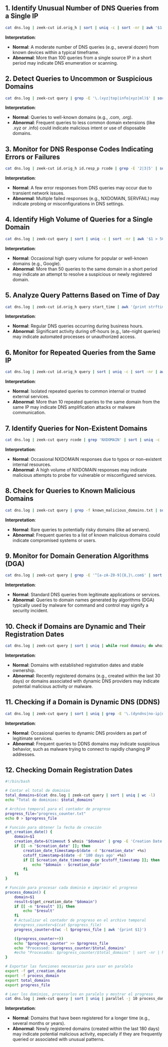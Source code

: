 ## 1. Identify Unusual Number of DNS Queries from a Single IP
```bash
cat dns.log | zeek-cut id.orig_h | sort | uniq -c | sort -nr | awk '$1 > 100'
```
**Interpretation**:  
- **Normal**: A moderate number of DNS queries (e.g., several dozen) from known devices within a typical timeframe.  
- **Abnormal**: More than 100 queries from a single source IP in a short period may indicate DNS enumeration or scanning.

## 2. Detect Queries to Uncommon or Suspicious Domains
```bash
cat dns.log | zeek-cut query | grep -E '\.(xyz|top|info|xyz|ml)$' | sort | uniq -c | sort -nr
```
**Interpretation**:  
- **Normal**: Queries to well-known domains (e.g., .com, .org).  
- **Abnormal**: Frequent queries to less common domain extensions (like .xyz or .info) could indicate malicious intent or use of disposable domains.

## 3. Monitor for DNS Response Codes Indicating Errors or Failures
```bash
cat dns.log | zeek-cut id.orig_h id.resp_p rcode | grep -E '2|3|5' | sort | uniq -c | sort -nr
```
**Interpretation**:  
- **Normal**: A few error responses from DNS queries may occur due to transient network issues.  
- **Abnormal**: Multiple failed responses (e.g., NXDOMAIN, SERVFAIL) may indicate probing or misconfigurations in DNS settings.

## 4. Identify High Volume of Queries for a Single Domain
```bash
cat dns.log | zeek-cut query | sort | uniq -c | sort -nr | awk '$1 > 50'
```
**Interpretation**:  
- **Normal**: Occasional high query volume for popular or well-known domains (e.g., Google).  
- **Abnormal**: More than 50 queries to the same domain in a short period may indicate an attempt to resolve a suspicious or newly registered domain.

## 5. Analyze Query Patterns Based on Time of Day
```bash
cat dns.log | zeek-cut id.orig_h query start_time | awk '{print strftime("%H", $3)}' | sort | uniq -c | sort -nr
```
**Interpretation**:  
- **Normal**: Regular DNS queries occurring during business hours.  
- **Abnormal**: Significant activity during off-hours (e.g., late-night queries) may indicate automated processes or unauthorized access.

## 6. Monitor for Repeated Queries from the Same IP
```bash
cat dns.log | zeek-cut id.orig_h query | sort | uniq -c | sort -nr | awk '$1 > 10'
```
**Interpretation**:  
- **Normal**: Isolated repeated queries to common internal or trusted external services.  
- **Abnormal**: More than 10 repeated queries to the same domain from the same IP may indicate DNS amplification attacks or malware communication.

## 7. Identify Queries for Non-Existent Domains
```bash
cat dns.log | zeek-cut query rcode | grep 'NXDOMAIN' | sort | uniq -c | sort -nr
```
**Interpretation**:  
- **Normal**: Occasional NXDOMAIN responses due to typos or non-existent internal resources.  
- **Abnormal**: A high volume of NXDOMAIN responses may indicate malicious attempts to probe for vulnerable or misconfigured services.

## 8. Check for Queries to Known Malicious Domains
```bash
cat dns.log | zeek-cut query | grep -f known_malicious_domains.txt | sort | uniq -c | sort -nr
```
**Interpretation**:  
- **Normal**: Rare queries to potentially risky domains (like ad servers).  
- **Abnormal**: Frequent queries to a list of known malicious domains could indicate compromised systems or users.

## 9. Monitor for Domain Generation Algorithms (DGA)
```bash
cat dns.log | zeek-cut query | grep -E '^[a-zA-Z0-9]{8,}\.com$' | sort | uniq -c | sort -nr
```
**Interpretation**:  
- **Normal**: Standard DNS queries from legitimate applications or services.  
- **Abnormal**: Queries to domain names generated by algorithms (DGA) typically used by malware for command and control may signify a security incident.

## 10. Check if Domains are Dynamic and Their Registration Dates
```bash
cat dns.log | zeek-cut query | sort | uniq | while read domain; do whois $domain | grep -E 'Domain Name|Creation Date|Expiration Date'; done
```
**Interpretation**:  
- **Normal**: Domains with established registration dates and stable ownership.  
- **Abnormal**: Recently registered domains (e.g., created within the last 30 days) or domains associated with dynamic DNS providers may indicate potential malicious activity or malware.

## 11. Checking if a Domain is Dynamic DNS (DDNS)
```bash
cat dns.log | zeek-cut query | sort | uniq | grep -E '\.(dyndns|no-ip|duckdns|afraid|changeip|dnshost|ddns)\.com$'
```
**Interpretation**:  
- **Normal**: Occasional queries to dynamic DNS providers as part of legitimate services.
- **Abnormal**: Frequent queries to DDNS domains may indicate suspicious behavior, such as malware trying to connect to rapidly changing IP addresses.

## 12. Checking Domain Registration Dates
```bash
#!/bin/bash

# Contar el total de dominios
total_domains=$(cat dns.log | zeek-cut query | sort | uniq | wc -l)
echo "Total de dominios: $total_domains"

# Archivo temporal para el contador de progreso
progress_file="progress_counter.txt"
echo 0 > $progress_file

# Función para obtener la fecha de creación
get_creation_date() {
    domain=$1
    creation_date=$(timeout 5 whois "$domain" | grep -E 'Creation Date' | head -n 1 | awk '{print $3}' | tr -d '\r')
    if [[ -n "$creation_date" ]]; then
        creation_date_timestamp=$(date -d "$creation_date" +%s)
        cutoff_timestamp=$(date -d '180 days ago' +%s)
        if [[ $creation_date_timestamp -ge $cutoff_timestamp ]]; then
            echo "$domain - $creation_date"
        fi
    fi
}

# Función para procesar cada dominio e imprimir el progreso
process_domain() {
    domain=$1
    result=$(get_creation_date "$domain")
    if [[ -n "$result" ]]; then
        echo "$result"
    fi
    # Actualizar el contador de progreso en el archivo temporal
    #progress_counter=$(cat $progress_file)
    progress_counter=$(wc -l $progress_file | awk '{print $1}')

    ((progress_counter++))
    echo "$progress_counter" >> $progress_file
    echo "Processed: $progress_counter/$total_domains"
    #echo "Procesados: $progress_counter/$total_domains" | sort -nr | head -n 1
}

# Exportar las funciones necesarias para usar en paralelo
export -f get_creation_date
export -f process_domain
export total_domains
export progress_file

# Leer los dominios, procesarlos en paralelo y mostrar el progreso
cat dns.log | zeek-cut query | sort | uniq | parallel -j 10 process_domain
```
**Interpretation**:  
- **Normal**: Domains that have been registered for a longer time (e.g., several months or years).
- **Abnormal**: Newly registered domains (created within the last 180 days) may indicate potential malicious activity, especially if they are frequently queried or associated with unusual patterns.
```
